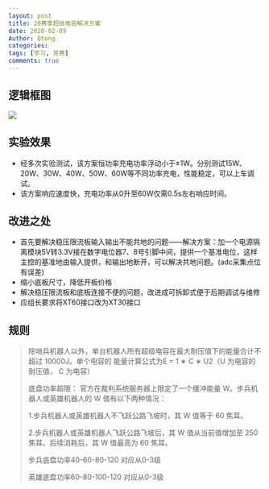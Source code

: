```yaml
---
layout: post
title: 20赛季超级电容解决方案
date: 2020-02-09
Author: Qtong
categories: 
tags: [学习, 竞赛]
comments: true
--- 
```


## 逻辑框图

<a href="https://sm.ms/image/9s8gLt1MXlVHerz" target="_blank"><img src="https://i.loli.net/2020/02/09/9s8gLt1MXlVHerz.jpg" ></a>

## 实验效果

* 经多次实验测试，该方案恒功率充电功率浮动小于±1W。分别测试15W、20W、30W、40W、50W、60W等不同功率充电，性能稳定，可以上车调试。
* 该方案响应速度快，充电功率从0升至60W仅需0.5s左右响应时间。

## 改进之处

* 首先要解决稳压限流板输入输出不能共地的问题——解决方案：加一个电源隔离模块5V转3.3V接在数字电位器7、8号引脚中间，提供一个基准电位，这样主控的基准地由输入提供，和输出地断开，可以解决共地问题。(adc采集点位有误差)
* 缩小底板尺寸，降低开板价格
* 解决稳压限流板和底板连接不便的问题，改进成可拆卸式便于后期调试与维修
* 应组长要求将XT60接口改为XT30接口

## 规则

>除哨兵机器人以外，单台机器人所有超级电容在最大耐压值下的能量合计不超过 10000J。单个电容的
能量计算公式为E = 1 ∗ C ∗ U2（U 为电容的耐压值， C 为电容）
>
>底盘功率超限：
官方在裁判系统服务器上限定了一个缓冲能量 W。步兵机器人或英雄机器人的 W 值有以下两种情况：
>
>1.步兵机器人或英雄机器人不飞跃公路飞坡时，其 W 值等于 60 焦耳。
>
>2.步兵机器人或英雄机器人飞跃公路飞坡后，其 W 值从当前值增加至 250 焦耳。后续消耗后，其
W 值最高为 60 焦耳。
>
>步兵底盘功率40-60-80-120  对应从0-3级
>
>英雄底盘功率60-80-100-120  对应从0-3级